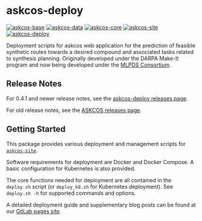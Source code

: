 # askcos-deploy
[![askcos-base](https://img.shields.io/badge/-askcos--base-lightgray?style=flat-square)](https://gitlab.com/mlpds_mit/ASKCOS/askcos-base)
[![askcos-data](https://img.shields.io/badge/-askcos--data-lightgray?style=flat-square)](https://gitlab.com/mlpds_mit/ASKCOS/askcos-data)
[![askcos-core](https://img.shields.io/badge/-askcos--core-lightgray?style=flat-square)](https://gitlab.com/mlpds_mit/ASKCOS/askcos-core)
[![askcos-site](https://img.shields.io/badge/-askcos--site-lightgray?style=flat-square)](https://gitlab.com/mlpds_mit/ASKCOS/askcos-site)
[![askcos-deploy](https://img.shields.io/badge/-askcos--deploy-blue?style=flat-square)](https://gitlab.com/mlpds_mit/ASKCOS/askcos-deploy)

Deployment scripts for askcos web application for the prediction of feasible synthetic routes towards a desired compound and associated tasks related to synthesis planning. Originally developed under the DARPA Make-It program and now being developed under the [MLPDS Consortium](http://mlpds.mit.edu).

## Release Notes

For 0.4.1 and newer release notes, see the [askcos-deploy releases page](https://gitlab.com/mlpds_mit/ASKCOS/askcos-deploy/-/releases).

For old release notes, see the [ASKCOS releases page](https://gitlab.com/mlpds_mit/ASKCOS/ASKCOS/-/releases).

## Getting Started

This package provides various deployment and management scripts for [`askcos-site`](https://gitlab.com/mlpds_mit/ASKCOS/askcos-site).

Software requirements for deployment are Docker and Docker Compose. A basic configuration for Kubernetes is also provided.

The core functions needed for deployment are all contained in the `deploy.sh` script (or `deploy_k8.sh` for Kubernetes deployment). See `deploy.sh -h` for supported commands and options.

A detailed deployment guide and supplementary blog posts can be found at our [GitLab pages site](https://mlpds_mit.gitlab.io/ASKCOS/askcos-pages/#/).
